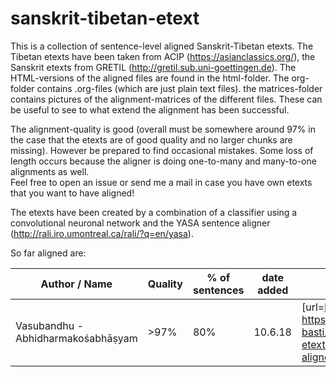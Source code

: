 # sanskrit-tibetan-etext
This is a collection of sentence-level aligned Sanskrit-Tibetan etexts. The Tibetan etexts have been taken from ACIP (https://asianclassics.org/), the Sanskrit etexts from GRETIL (http://gretil.sub.uni-goettingen.de).
The HTML-versions of the aligned files are found in the html-folder. The org-folder contains .org-files (which are just plain text files). the matrices-folder contains pictures of the alignment-matrices of the different files. These can be useful to see to what extend the alignment has been successful. 

The alignment-quality is good (overall must be somewhere around 97% in the case that the etexts are of good quality and no larger chunks are missing). However be prepared to find occasional mistakes. Some loss of length occurs because the aligner is doing one-to-many and many-to-one alignments as well.  
Feel free to open an issue or send me a mail in case you have own etexts that you want to have aligned!

The etexts have been created by a combination of a classifier using a convolutional neuronal network and the YASA sentence aligner (http://rali.iro.umontreal.ca/rali/?q=en/yasa). 

So far aligned are:

| Author / Name        | Quality           | % of sentences  |date added|Direct link"
| ------------- |-------------| -----|-|-|
| Vasubandhu - Abhidharmakośabhāṣyam   | >97% | 80% |10.6.18|[url=http://htmlpreview.github.io/?https://raw.githubusercontent.com/dhamma-basti/sanskrit-tibetan-etexts/master/html/vasubandhu-akbh-aligned.html]HTML[/url]|
